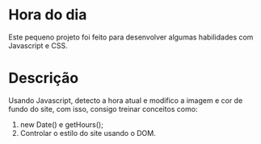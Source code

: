 # Hora do dia

Este pequeno projeto foi feito para desenvolver algumas habilidades com Javascript e CSS.

# Descrição

Usando Javascript, detecto a hora atual e modifico a imagem e cor de fundo do site, com isso, consigo treinar conceitos como:

1. new Date() e getHours();
2. Controlar o estilo do site usando o DOM.
